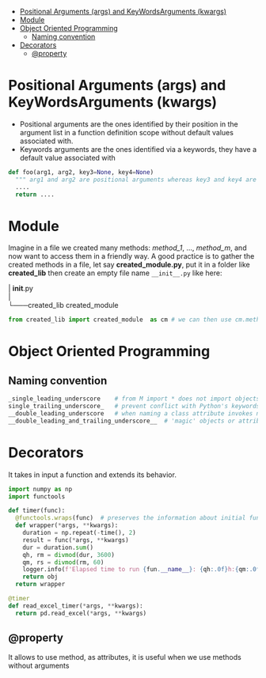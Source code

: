- [Positional Arguments (args) and KeyWordsArguments (kwargs)](#positional-arguments-args-and-keywordsarguments-kwargs)
- [Module](#module)
- [Object Oriented Programming](#object-oriented-programming)
  - [Naming convention](#naming-convention)
- [Decorators](#decorators)
  - [@property](#property)

# Positional Arguments (args) and KeyWordsArguments (kwargs)

- Positional arguments are the ones identified by their position in the argument
list in a function definition scope without  default values associated with.
- Keywords arguments are the ones identified via a keywords, they have a default value associated with

````python
def foo(arg1, arg2, key3=None, key4=None)
  """ arg1 and arg2 are positional arguments whereas key3 and key4 are the keyword arguments"""
  ....
  return ....
````

# Module

Imagine in a file we created many methods: *method_1*, ..., *method_m*, and now want to access
them in a friendly way.
A good practice is to gather the created methods in a file, let say **created_module.py**,
put it in a folder like **created_lib** then create an empty file name `__init__.py` like here:

|    __init__.py\
|\
└───created_lib
        created_module

````python
from created_lib import created_module  as cm # we can then use cm.method_1
````

# Object Oriented Programming

## Naming convention

````python
_single_leading_underscore    # from M import * does not import objects whose names start with an _
single_trailing_underscore_   # prevent conflict with Python's keywords
__double_leading_underscore   # when naming a class attribute invokes name (inside class FooBar __boo becomes _FooBar__boo)
__double_leading_and_trailing_underscore__  # 'magic' objects or attributes that live in user-controlled namespaces
````

# Decorators

It takes in input a function and extends its behavior.

````python
import numpy as np
import functools

def timer(func):
  @functools.wraps(func)  # preserves the information about initial function <func>
  def wrapper(*args, **kwargs):
    duration = np.repeat(-time(), 2)
    result = func(*args, **kwargs)
    dur = duration.sum()
    qh, rm = divmod(dur, 3600)
    qm, rs = divmod(rm, 60)
    logger.info(f'Elapsed time to run {fun.__name__}: {qh:.0f}h:{qm:.0f}m:{rs:.0f}s')
    return obj
  return wrapper

@timer
def read_excel_timer(*args, **kwargs):
  return pd.read_excel(*args, **kwargs)

````

## @property

It allows to use method, as attributes, it is useful when we use methods without arguments
